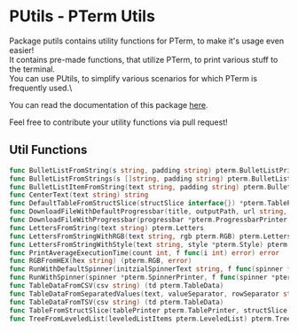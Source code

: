 # PUtils - PTerm Utils

Package putils contains utility functions for PTerm, to make it's usage even easier!\
It contains pre-made functions, that utilize PTerm, to print various stuff to the terminal.\
You can use PUtils, to simplify various scenarios for which PTerm is frequently used.\

You can read the documentation of this package [here](https://pkg.go.dev/github.com/gozelle/pterm/putils#section-documentation).

Feel free to contribute your utility functions via pull request!

## Util Functions

```go
func BulletListFromString(s string, padding string) pterm.BulletListPrinter
func BulletListFromStrings(s []string, padding string) pterm.BulletListPrinter
func BulletListItemFromString(text string, padding string) pterm.BulletListItem
func CenterText(text string) string
func DefaultTableFromStructSlice(structSlice interface{}) *pterm.TablePrinter
func DownloadFileWithDefaultProgressbar(title, outputPath, url string, mode os.FileMode) error
func DownloadFileWithProgressbar(progressbar *pterm.ProgressbarPrinter, outputPath, url string, mode os.FileMode) error
func LettersFromString(text string) pterm.Letters
func LettersFromStringWithRGB(text string, rgb pterm.RGB) pterm.Letters
func LettersFromStringWithStyle(text string, style *pterm.Style) pterm.Letters
func PrintAverageExecutionTime(count int, f func(i int) error) error
func RGBFromHEX(hex string) (pterm.RGB, error)
func RunWithDefaultSpinner(initzialSpinnerText string, f func(spinner *pterm.SpinnerPrinter) error) error
func RunWithSpinner(spinner *pterm.SpinnerPrinter, f func(spinner *pterm.SpinnerPrinter) error) error
func TableDataFromCSV(csv string) (td pterm.TableData)
func TableDataFromSeparatedValues(text, valueSeparator, rowSeparator string) (td pterm.TableData)
func TableDataFromTSV(csv string) (td pterm.TableData)
func TableFromStructSlice(tablePrinter pterm.TablePrinter, structSlice interface{}) *pterm.TablePrinter
func TreeFromLeveledList(leveledListItems pterm.LeveledList) pterm.TreeNode
```
